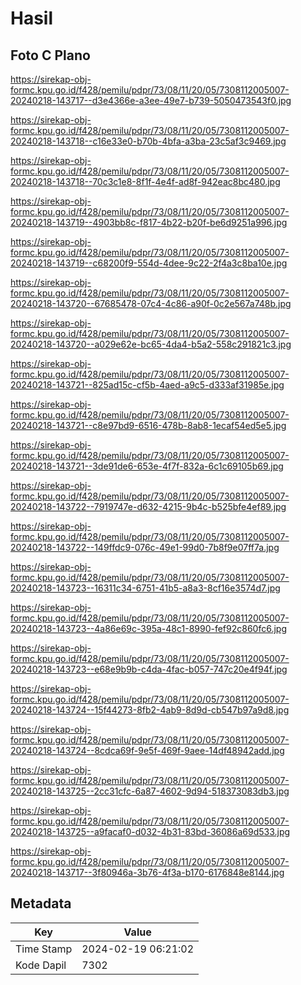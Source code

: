 # Hasil

## Foto C Plano

https://sirekap-obj-formc.kpu.go.id/f428/pemilu/pdpr/73/08/11/20/05/7308112005007-20240218-143717--d3e4366e-a3ee-49e7-b739-5050473543f0.jpg

https://sirekap-obj-formc.kpu.go.id/f428/pemilu/pdpr/73/08/11/20/05/7308112005007-20240218-143718--c16e33e0-b70b-4bfa-a3ba-23c5af3c9469.jpg

https://sirekap-obj-formc.kpu.go.id/f428/pemilu/pdpr/73/08/11/20/05/7308112005007-20240218-143718--70c3c1e8-8f1f-4e4f-ad8f-942eac8bc480.jpg

https://sirekap-obj-formc.kpu.go.id/f428/pemilu/pdpr/73/08/11/20/05/7308112005007-20240218-143719--4903bb8c-f817-4b22-b20f-be6d9251a996.jpg

https://sirekap-obj-formc.kpu.go.id/f428/pemilu/pdpr/73/08/11/20/05/7308112005007-20240218-143719--c68200f9-554d-4dee-9c22-2f4a3c8ba10e.jpg

https://sirekap-obj-formc.kpu.go.id/f428/pemilu/pdpr/73/08/11/20/05/7308112005007-20240218-143720--67685478-07c4-4c86-a90f-0c2e567a748b.jpg

https://sirekap-obj-formc.kpu.go.id/f428/pemilu/pdpr/73/08/11/20/05/7308112005007-20240218-143720--a029e62e-bc65-4da4-b5a2-558c291821c3.jpg

https://sirekap-obj-formc.kpu.go.id/f428/pemilu/pdpr/73/08/11/20/05/7308112005007-20240218-143721--825ad15c-cf5b-4aed-a9c5-d333af31985e.jpg

https://sirekap-obj-formc.kpu.go.id/f428/pemilu/pdpr/73/08/11/20/05/7308112005007-20240218-143721--c8e97bd9-6516-478b-8ab8-1ecaf54ed5e5.jpg

https://sirekap-obj-formc.kpu.go.id/f428/pemilu/pdpr/73/08/11/20/05/7308112005007-20240218-143721--3de91de6-653e-4f7f-832a-6c1c69105b69.jpg

https://sirekap-obj-formc.kpu.go.id/f428/pemilu/pdpr/73/08/11/20/05/7308112005007-20240218-143722--7919747e-d632-4215-9b4c-b525bfe4ef89.jpg

https://sirekap-obj-formc.kpu.go.id/f428/pemilu/pdpr/73/08/11/20/05/7308112005007-20240218-143722--149ffdc9-076c-49e1-99d0-7b8f9e07ff7a.jpg

https://sirekap-obj-formc.kpu.go.id/f428/pemilu/pdpr/73/08/11/20/05/7308112005007-20240218-143723--16311c34-6751-41b5-a8a3-8cf16e3574d7.jpg

https://sirekap-obj-formc.kpu.go.id/f428/pemilu/pdpr/73/08/11/20/05/7308112005007-20240218-143723--4a86e69c-395a-48c1-8990-fef92c860fc6.jpg

https://sirekap-obj-formc.kpu.go.id/f428/pemilu/pdpr/73/08/11/20/05/7308112005007-20240218-143723--e68e9b9b-c4da-4fac-b057-747c20e4f94f.jpg

https://sirekap-obj-formc.kpu.go.id/f428/pemilu/pdpr/73/08/11/20/05/7308112005007-20240218-143724--15f44273-8fb2-4ab9-8d9d-cb547b97a9d8.jpg

https://sirekap-obj-formc.kpu.go.id/f428/pemilu/pdpr/73/08/11/20/05/7308112005007-20240218-143724--8cdca69f-9e5f-469f-9aee-14df48942add.jpg

https://sirekap-obj-formc.kpu.go.id/f428/pemilu/pdpr/73/08/11/20/05/7308112005007-20240218-143725--2cc31cfc-6a87-4602-9d94-518373083db3.jpg

https://sirekap-obj-formc.kpu.go.id/f428/pemilu/pdpr/73/08/11/20/05/7308112005007-20240218-143725--a9facaf0-d032-4b31-83bd-36086a69d533.jpg

https://sirekap-obj-formc.kpu.go.id/f428/pemilu/pdpr/73/08/11/20/05/7308112005007-20240218-143717--3f80946a-3b76-4f3a-b170-6176848e8144.jpg


## Metadata

| Key        | Value               |
| ---------- | ------------------- |
| Time Stamp | 2024-02-19 06:21:02 |
| Kode Dapil | 7302                |



